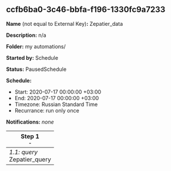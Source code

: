 ## ccfb6ba0-3c46-bbfa-f196-1330fc9a7233

**Name** (not equal to External Key)**:** Zepatier_data

**Description:** n/a

**Folder:** my automations/

**Started by:** Schedule

**Status:** PausedSchedule

**Schedule:**

* Start: 2020-07-17 00:00:00 +03:00
* End: 2020-07-17 00:00:00 +03:00
* Timezone: Russian Standard Time
* Recurrance: run only once

**Notifications:** _none_


| Step 1<br>_<small>-</small>_ |
| --- |
| _1.1: query_<br>Zepatier_query |
